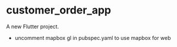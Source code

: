 # customer_order_app

A new Flutter project.

- uncomment mapbox gl in pubspec.yaml to use mapbox for web 